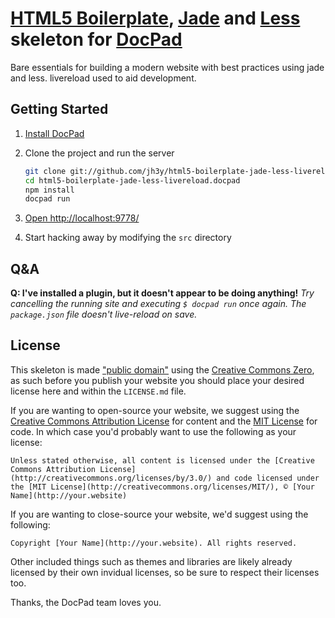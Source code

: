 # [HTML5 Boilerplate](http://html5boilerplate.com/), [Jade](http://jade-lang.com) and [Less](http://lesscss.org) skeleton for [DocPad](https://github.com/bevry/docpad)
Bare essentials for building a modern website with best practices using jade and less. livereload used to aid development.


## Getting Started

1. [Install DocPad](https://github.com/bevry/docpad)

1. Clone the project and run the server

	``` bash
	git clone git://github.com/jh3y/html5-boilerplate-jade-less-livereload.docpad.git
	cd html5-boilerplate-jade-less-livereload.docpad
	npm install
	docpad run
	```

1. [Open http://localhost:9778/](http://localhost:9778/)

1. Start hacking away by modifying the `src` directory

## Q&A

**Q: I've installed a plugin, but it doesn't appear to be doing anything!**
*Try cancelling the running site and executing `$ docpad run` once again. The `package.json` file doesn't live-reload on save.*


## License

This skeleton is made ["public domain"](http://en.wikipedia.org/wiki/Public_domain) using the [Creative Commons Zero](http://creativecommons.org/publicdomain/zero/1.0/), as such before you publish your website you should place your desired license here and within the `LICENSE.md` file.

If you are wanting to open-source your website, we suggest using the [Creative Commons Attribution License](http://creativecommons.org/licenses/by/3.0/) for content and the [MIT License](http://creativecommons.org/licenses/MIT/) for code. In which case you'd probably want to use the following as your license:

	Unless stated otherwise, all content is licensed under the [Creative Commons Attribution License](http://creativecommons.org/licenses/by/3.0/) and code licensed under the [MIT License](http://creativecommons.org/licenses/MIT/), © [Your Name](http://your.website)

If you are wanting to close-source your website, we'd suggest using the following:

	Copyright [Your Name](http://your.website). All rights reserved.

Other included things such as themes and libraries are likely already licensed by their own invidual licenses, so be sure to respect their licenses too.

Thanks, the DocPad team loves you.